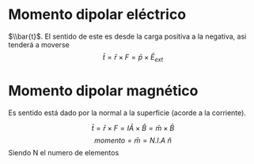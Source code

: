 # Momento dipolar eléctrico
$\\bar{t}$. El sentido de este es desde la carga positiva a la negativa, asi tenderá a moverse 
$$\bar{t} = \bar{r}\times F = \bar{p} \times \bar{E}_{ext}$$
# Momento dipolar magnético
Es sentido está dado por la normal a la superficie (acorde a la corriente). 

$$\bar{t}= \bar{r} \times F = I \bar{A} \times \bar{B}= \bar{m} \times \bar{B}$$
$$momento = \bar{m}=N.I.A \ \hat{n}$$
Siendo N el numero de elementos
